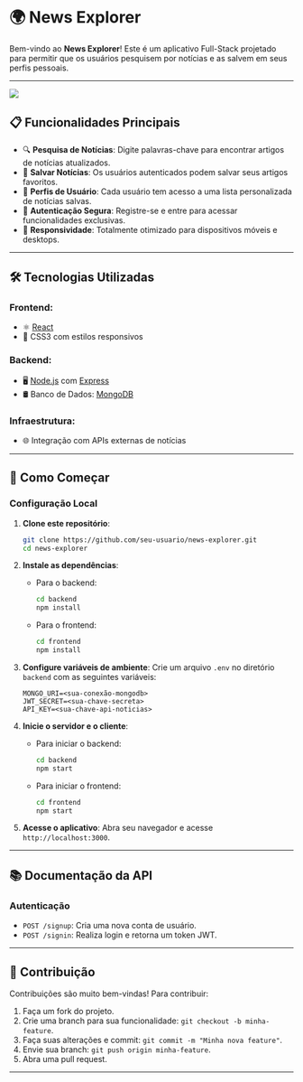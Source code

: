# 🌍 News Explorer

Bem-vindo ao **News Explorer**! Este é um aplicativo Full-Stack projetado para permitir que os usuários pesquisem por notícias e as salvem em seus perfis pessoais.

---

![ ](.news-explorer/src/images/news-explorer_image.png)

## 📋 Funcionalidades Principais

- 🔍 **Pesquisa de Notícias**: Digite palavras-chave para encontrar artigos de notícias atualizados.
- 💾 **Salvar Notícias**: Os usuários autenticados podem salvar seus artigos favoritos.
- 👤 **Perfis de Usuário**: Cada usuário tem acesso a uma lista personalizada de notícias salvas.
- 🔐 **Autenticação Segura**: Registre-se e entre para acessar funcionalidades exclusivas.
- 📱 **Responsividade**: Totalmente otimizado para dispositivos móveis e desktops.

---

## 🛠️ Tecnologias Utilizadas

### **Frontend**:
- ⚛️ [React](https://reactjs.org/)
- 🎨 CSS3 com estilos responsivos

### **Backend**:
- 🖥️ [Node.js](https://nodejs.org/) com [Express](https://expressjs.com/)
- 🛢️ Banco de Dados: [MongoDB](https://www.mongodb.com/)

### **Infraestrutura**:
- 🌐 Integração com APIs externas de notícias

---

## 🚀 Como Começar

### **Configuração Local**

1. **Clone este repositório**:
   ```bash
   git clone https://github.com/seu-usuario/news-explorer.git
   cd news-explorer
   ```

2. **Instale as dependências**:
   - Para o backend:
     ```bash
     cd backend
     npm install
     ```
   - Para o frontend:
     ```bash
     cd frontend
     npm install
     ```

3. **Configure variáveis de ambiente**:
   Crie um arquivo `.env` no diretório `backend` com as seguintes variáveis:
   ```env
   MONGO_URI=<sua-conexão-mongodb>
   JWT_SECRET=<sua-chave-secreta>
   API_KEY=<sua-chave-api-noticias>
   ```

4. **Inicie o servidor e o cliente**:
   - Para iniciar o backend:
     ```bash
     cd backend
     npm start
     ```
   - Para iniciar o frontend:
     ```bash
     cd frontend
     npm start
     ```

5. **Acesse o aplicativo**:
   Abra seu navegador e acesse `http://localhost:3000`.

---

## 📚 Documentação da API

### **Autenticação**
- `POST /signup`: Cria uma nova conta de usuário.
- `POST /signin`: Realiza login e retorna um token JWT.
---

## 👥 Contribuição

Contribuições são muito bem-vindas! Para contribuir:

1. Faça um fork do projeto.
2. Crie uma branch para sua funcionalidade: `git checkout -b minha-feature`.
3. Faça suas alterações e commit: `git commit -m "Minha nova feature"`.
4. Envie sua branch: `git push origin minha-feature`.
5. Abra uma pull request.

---
